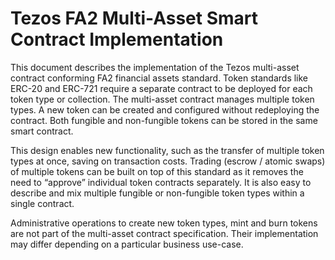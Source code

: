 # Tezos FA2 Multi-Asset Smart Contract Implementation

This document describes the implementation of the Tezos multi-asset contract
conforming FA2 financial assets standard.
Token standards like ERC-20 and ERC-721 require a separate contract to be deployed
for each token type or collection. The multi-asset contract manages multiple token
types. A new token can be created and configured without redeploying the contract.
Both fungible and non-fungible tokens can be stored in the same smart contract.

This design enables new functionality, such as the transfer of multiple
token types at once, saving on transaction costs. Trading (escrow / atomic swaps)
of multiple tokens can be built on top of this standard as it removes the need
to “approve” individual token contracts separately. It is also easy to describe
and mix multiple fungible or non-fungible token types within a single contract.

Administrative operations to create new token types, mint and burn tokens are not
part of the multi-asset contract specification. Their implementation may differ
depending on a particular business use-case.
